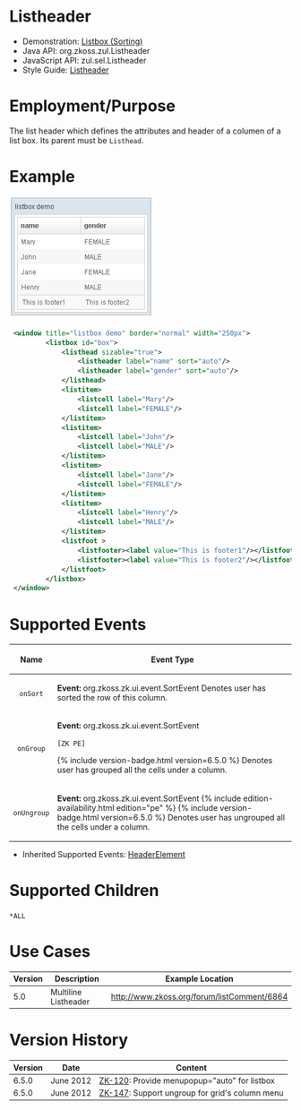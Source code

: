 

# Listheader

- Demonstration: [Listbox
  (Sorting)](http://www.zkoss.org/zkdemo/listbox/sorting)
- Java API: <javadoc>org.zkoss.zul.Listheader</javadoc>
- JavaScript API:
  <javadoc directory="jsdoc">zul.sel.Listheader</javadoc>
- Style Guide: [
  Listheader](ZK_Style_Guide/XUL_Component_Specification/Listheader)

# Employment/Purpose

The list header which defines the attributes and header of a columen of
a list box. Its parent must be `Listhead`.

# Example

![](images/ZKComRef_Listbox_Example.png)

``` xml
 <window title="listbox demo" border="normal" width="250px">
         <listbox id="box">
             <listhead sizable="true">
                 <listheader label="name" sort="auto"/>
                 <listheader label="gender" sort="auto"/>
             </listhead>
             <listitem>
                 <listcell label="Mary"/>
                 <listcell label="FEMALE"/>
             </listitem>
             <listitem>
                 <listcell label="John"/>
                 <listcell label="MALE"/>
             </listitem>
             <listitem>
                 <listcell label="Jane"/>
                 <listcell label="FEMALE"/>
             </listitem>
             <listitem>
                 <listcell label="Henry"/>
                 <listcell label="MALE"/>
             </listitem>
             <listfoot >
                 <listfooter><label value="This is footer1"/></listfooter>
                 <listfooter><label value="This is footer2"/></listfooter>
             </listfoot>
         </listbox>        
 </window>
```

# Supported Events

<table>
<thead>
<tr class="header">
<th><center>
<p>Name</p>
</center></th>
<th><center>
<p>Event Type</p>
</center></th>
</tr>
</thead>
<tbody>
<tr class="odd">
<td><center>
<p><code>onSort</code></p>
</center></td>
<td><p><strong>Event:</strong>
<javadoc>org.zkoss.zk.ui.event.SortEvent</javadoc> Denotes user has
sorted the row of this column.</p></td>
</tr>
<tr class="even">
<td><center>
<p><code>onGroup</code></p>
</center></td>
<td><p><strong>Event:</strong>
<javadoc>org.zkoss.zk.ui.event.SortEvent</javadoc></p>
<p><code>[ZK PE]</code></p>
<p>{% include version-badge.html version=6.5.0 %} Denotes user has grouped all the
cells under a column.</p></td>
</tr>
<tr class="odd">
<td><center>
<p><code>onUngroup</code></p>
</center></td>
<td><p><strong>Event:</strong>
<javadoc>org.zkoss.zk.ui.event.SortEvent</javadoc> {% include edition-availability.html edition="pe" %}
{% include version-badge.html version=6.5.0 %} Denotes user has ungrouped all the
cells under a column.</p></td>
</tr>
</tbody>
</table>

- Inherited Supported Events: [
  HeaderElement](ZK_Component_Reference/Base_Components/HeaderElement#Supported_Events)

# Supported Children

`*ALL`

# Use Cases

| Version | Description          | Example Location                              |
|---------|----------------------|-----------------------------------------------|
| 5.0     | Multiline Listheader | <http://www.zkoss.org/forum/listComment/6864> |

# Version History



| Version | Date      | Content                                                                                  |
|---------|-----------|------------------------------------------------------------------------------------------|
| 6.5.0   | June 2012 | [ZK-120](http://tracker.zkoss.org/browse/ZK-120): Provide menupopup="auto" for listbox   |
| 6.5.0   | June 2012 | [ZK-147](http://tracker.zkoss.org/browse/ZK-147): Support ungroup for grid's column menu |


